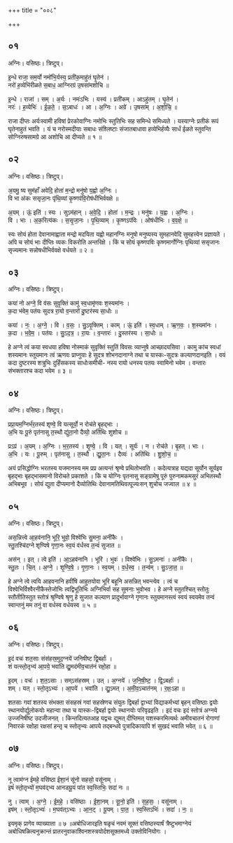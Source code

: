 +++
title = "००८"

+++


## ०१
अग्निः। वसिष्ठः। त्रिष्टुप्।

इ॒न्धे राजा॒ सम॒र्यो नमो॑भि॒र्यस्य॒ प्रती॑क॒माहु॑तं घृ॒तेन॑ ।  
नरो॑ ह॒व्येभि॑रीळते स॒बाध॒ आग्निरग्र॑ उ॒षसा॑मशोचि ॥

इ॒न्धे । राजा॑ । सम् । अ॒र्यः । नमः॑ऽभिः । यस्य॑ । प्रती॑कम् । आऽहु॑तम् । घृ॒तेन॑ ।  
नरः॑ । ह॒व्येभिः॑ । ई॒ळ॒ते॒ । स॒ऽबाधः॑ । आ । अ॒ग्निः । अग्रे॑ । उ॒षसा॑म् । अ॒शो॒चि॒ ॥

राजा दीप्तः अर्यःस्वामी हविषां प्रेरकोवाग्निः नमोभिः स्तुतिभिः सह समिन्धे समिध्यते । यस्याग्नेः प्रतीकं रूपं घृतेनाहुतं भवति । यं च नरोस्मदीयाः सबाधः संश्लिष्टाः संजातबाधावा हव्येभिर्हव्यैः सार्धं ईळते स्तुवन्ति सोग्निरुषसामग्रे आ अशोचि आ दीप्यते ॥ १ ॥

## ०२
अग्निः। वसिष्ठः। त्रिष्टुप्।

अ॒यमु॒ ष्य सुम॑हाँ अवेदि॒ होता॑ म॒न्द्रो मनु॑षो य॒ह्वो अ॒ग्निः ।  
वि भा अ॑कः ससृजा॒नः पृ॑थि॒व्यां कृ॒ष्णप॑वि॒रोष॑धीभिर्ववक्षे ॥

अ॒यम् । ऊं॒ इति॑ । स्यः । सुऽम॑हान् । अ॒वे॒दि॒ । होता॑ । म॒न्द्रः । मनु॑षः । य॒ह्वः । अ॒ग्निः ।  
वि । भाः । अ॒क॒रित्य॑कः । स॒सृ॒जा॒नः । पृ॒थि॒व्याम् । कृ॒ष्णऽप॑विः । ओष॑धीभिः । व॒व॒क्षे॒ ॥

स्यः सोयं होता देवानामाह्वाता मन्द्रो मदयिता यह्वो महानग्निः मनुषो मनुष्यस्य सुमहानवेदि सुमहत्त्वेन प्रज्ञायते । अपि च सोयं भाः दीप्तिः व्यकः विकरोति अन्तरिक्षे । किं च सोयं कृष्णपविः कृष्णमार्गोग्निः पृथिव्यां ससृजानः सृज्यमानः सन्नोषधीभिर्ववक्षे वर्धयते ॥ २ ॥

## ०३
अग्निः। वसिष्ठः। त्रिष्टुप्।

कया॑ नो अग्ने॒ वि व॑सः सुवृ॒क्तिं कामु॑ स्व॒धामृ॑णवः श॒स्यमा॑नः ।  
क॒दा भ॑वेम॒ पत॑यः सुदत्र रा॒यो व॒न्तारो॑ दु॒ष्टर॑स्य सा॒धोः ॥

कया॑ । नः॒ । अ॒ग्ने॒ । वि । व॒सः॒ । सु॒ऽवृ॒क्तिम् । काम् । ऊं॒ इति॑ । स्व॒धाम् । ऋ॒ण॒वः॒ । श॒स्यमा॑नः ।  
क॒दा । भ॒वे॒म॒ । पत॑यः । सु॒ऽद॒त्र॒ । रा॒यः । व॒न्तारः॑ । दु॒स्तर॑स्य । सा॒धोः ॥

हे अग्ने त्वं कया स्वधया हविषा नोस्माकं सुवृक्तिं स्तुतिं विवसः व्याप्नुषे आच्छादयसिवा । कामु कांच स्वधां शस्यमानः स्तूयमानः त्वं ऋणवः प्राप्नुयाः हे सुदत्र शोभनदानाग्ने तथा च यास्कः-सुदत्रः कल्याणदानइति । वयं कदा दुष्टरस्य शत्रुभिः दुर्हिंसकस्य साधोःसमीची- नस्य रायो धनस्य पतयः स्वामिनो भवेम । वन्तारः संभक्तारश्च कदा भवेम ॥ ३ ॥

## ०४
अग्निः। वसिष्ठः। त्रिष्टुप्।

प्रप्रा॒यम॒ग्निर्भ॑र॒तस्य॑ शृण्वे॒ वि यत्सूर्यो॒ न रोच॑ते बृ॒हद्भाः ।  
अ॒भि यः पू॒रुं पृत॑नासु त॒स्थौ द्यु॑ता॒नो दैव्यो॒ अति॑थिः शुशोच ॥

प्रऽप्र॑ । अ॒यम् । अ॒ग्निः । भ॒र॒तस्य॑ । शृ॒ण्वे॒ । वि । यत् । सूर्यः॑ । न । रोच॑ते । बृ॒हत् । भाः ।  
अ॒भि । यः । पू॒रुम् । पृत॑नासु । त॒स्थौ । द्यु॒ता॒नः । दैव्यः॑ । अति॑थिः । शु॒शो॒च॒ ॥

अयं प्रसिद्धोग्निः भरतस्य यजमानस्य मम प्रप्र अत्यन्तं श्रृण्वे प्रथितोभवति । कदेत्यत्राह यद्यदा सूर्योन सूर्यइव बृहद्भाः बृहद्भासमानो विरोचते प्रकाशते । किं च योग्निः पृतनासु सङ्ग्रामेषु पूरुं पुरुनामकमसुरं अभितस्थौ अभिबभूव । सोयं द्युता दीप्यमानो दैव्योतिथिः देवानामतिथिवत्पूज्यःसन् शुचोच जज्वाल ॥ ४ ॥

## ०५
अग्निः। वसिष्ठः। त्रिष्टुप्।

अस॒न्नित्त्वे आ॒हव॑नानि॒ भूरि॒ भुवो॒ विश्वे॑भिः सु॒मना॒ अनी॑कैः ।  
स्तु॒तश्चि॑दग्ने शृण्विषे गृणा॒नः स्व॒यं व॑र्धस्व त॒न्वं॑ सुजात ॥

अस॑न् । इत् । त्वे इति॑ । आ॒ऽहव॑नानि । भूरि॑ । भुवः॑ । विश्वे॑भिः । सु॒ऽमनाः॑ । अनी॑कैः ।  
स्तु॒तः । चि॒त् । अ॒ग्ने॒ । शृ॒ण्वि॒षे॒ । गृ॒णा॒नः । स्व॒यम् । व॒र्ध॒स्व॒ । त॒न्व॑म् । सु॒ऽजा॒त॒ ॥

हे अग्ने त्वे त्वयि आहवनानि हवींषि आहुतयोवा भूरि बहूनि असन्नित् भवन्त्येव । त्वं च विश्वेभिर्विश्वैरनीकैस्तेजोभिः त्वद्विभूतिभिः अग्निभिर्वा सह सुमनाः भुवोभव । हे अग्ने स्तुतश्चित् स्तोतुः स्तौतीतिस्तुत स्तोत्रं श्रृण्विषे श्रृणु हे सुजात कल्याण प्रादुर्भावाग्ने गृणानः स्तुयमानस्त्वं स्वयं स्वयमेव तन्वं स्वान्तनुं मम तनुं वा वर्धस्व वर्धयस्व ॥ ५ ॥

## ०६
अग्निः। वसिष्ठः। त्रिष्टुप्।

इ॒दं वचः॑ शत॒साः संस॑हस्र॒मुद॒ग्नये॑ जनिषीष्ट द्वि॒बर्हाः॑ ।  
शं यत्स्तो॒तृभ्य॑ आ॒पये॒ भवा॑ति द्यु॒मद॑मीव॒चात॑नं रक्षो॒हा ॥

इ॒दम् । वचः॑ । श॒त॒ऽसाः । सम्ऽस॑हस्रम् । उत् । अ॒ग्नये॑ । ज॒नि॒षी॒ष्ट॒ । द्वि॒ऽबर्हाः॑ ।  
शम् । यत् । स्तो॒तृऽभ्यः॑ । आ॒पये॑ । भवा॑ति । द्यु॒ऽमत् । अ॒मी॒व॒ऽचात॑नम् । र॒क्षः॒ऽहा ॥

शतसाः गवां शतस्य संभक्ता संसहस्रं गवां सहस्रेणच संयुतः द्विबर्हा द्वाभ्यां विद्याकर्मभ्यां बृहन् वसिष्ठाः द्वयोः स्थानयोर्द्युलोकयोः महान्वा तथा च यास्कः-द्विबर्हा द्वयोः स्थानयोः परिवृढइति । इदं वचः इदं स्तोत्रं अग्नये उज्जनिषीष्ट उदजीजनत् । किन्तदित्यतआह यद्वचः द्युमत् दीप्तिमत् यशस्करमित्यर्थः अमीवचातनं रोगाणां निवारकं रक्षोहा रक्षसां हन्तृ च स्तोतृभ्यः आपये तद्बन्धवे पुत्रादिकायापि शं सुखदं भवाति भवेत् ॥ ६ ॥

## ०७
अग्निः। वसिष्ठः। त्रिष्टुप्।

नू त्वाम॑ग्न ईमहे॒ वसि॑ष्ठा ईशा॒नं सू॑नो सहसो॒ वसू॑नाम् ।  
इषं॑ स्तो॒तृभ्यो॑ म॒घव॑द्भ्य आनड्यू॒यं पा॑त स्व॒स्तिभिः॒ सदा॑ नः ॥

नु । त्वाम् । अ॒ग्ने॒ । ई॒म॒हे॒ । वसि॑ष्ठाः । ई॒शा॒नम् । सू॒नो॒ इति॑ । स॒ह॒सः॒ । वसू॑नाम् ।  
इष॑म् । स्तो॒तृऽभ्यः॑ । म॒घव॑त्ऽभ्यः । आ॒न॒ट् । यू॒यम् । पा॒त॒ । स्व॒स्तिऽभिः॑ । सदा॑ । नः॒ ॥

इयमृक् प्रागेव व्याख्याता ॥ ७ ॥अबोधिजारइति षळृचं नवमं सूक्तं वसिष्ठस्यार्षं त्रैष्टुभमाग्नेयं अबोधिषळित्यनुक्रान्तं प्रातरनुवाकाश्विनशस्त्रयोर्दशसूक्तमध्ये उक्तोविनियोगः ।